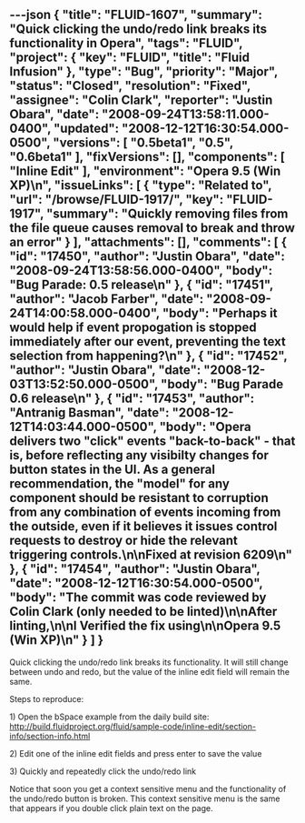 ---json
{
  "title": "FLUID-1607",
  "summary": "Quick clicking the undo/redo link breaks its functionality in Opera",
  "tags": "FLUID",
  "project": {
    "key": "FLUID",
    "title": "Fluid Infusion"
  },
  "type": "Bug",
  "priority": "Major",
  "status": "Closed",
  "resolution": "Fixed",
  "assignee": "Colin Clark",
  "reporter": "Justin Obara",
  "date": "2008-09-24T13:58:11.000-0400",
  "updated": "2008-12-12T16:30:54.000-0500",
  "versions": [
    "0.5beta1",
    "0.5",
    "0.6beta1"
  ],
  "fixVersions": [],
  "components": [
    "Inline Edit"
  ],
  "environment": "Opera 9.5 (Win XP)\n",
  "issueLinks": [
    {
      "type": "Related to",
      "url": "/browse/FLUID-1917/",
      "key": "FLUID-1917",
      "summary": "Quickly removing files from the file queue causes removal to break and throw an error"
    }
  ],
  "attachments": [],
  "comments": [
    {
      "id": "17450",
      "author": "Justin Obara",
      "date": "2008-09-24T13:58:56.000-0400",
      "body": "Bug Parade: 0.5 release\n"
    },
    {
      "id": "17451",
      "author": "Jacob Farber",
      "date": "2008-09-24T14:00:58.000-0400",
      "body": "Perhaps it would help if event propogation is stopped immediately after our event, preventing the text selection from happening?\n"
    },
    {
      "id": "17452",
      "author": "Justin Obara",
      "date": "2008-12-03T13:52:50.000-0500",
      "body": "Bug Parade 0.6 release\n"
    },
    {
      "id": "17453",
      "author": "Antranig Basman",
      "date": "2008-12-12T14:03:44.000-0500",
      "body": "Opera delivers two \"click\" events \"back-to-back\" - that is, before reflecting any visibilty changes for button states in the UI. As a general recommendation, the \"model\" for any component should be resistant to corruption from any combination of events incoming from the outside, even if it believes it issues control requests to destroy or hide the relevant triggering controls.\n\nFixed at revision 6209\n"
    },
    {
      "id": "17454",
      "author": "Justin Obara",
      "date": "2008-12-12T16:30:54.000-0500",
      "body": "The commit was code reviewed by Colin Clark (only needed to be linted)\n\nAfter linting,\n\nI Verified the fix using\n\nOpera 9.5 (Win XP)\n"
    }
  ]
}
---
Quick clicking the undo/redo link breaks its functionality. It will still change between undo and redo, but the value of the inline edit field will remain the same.

Steps to reproduce:

1\) Open the bSpace example from the daily build site:\
<http://build.fluidproject.org/fluid/sample-code/inline-edit/section-info/section-info.html>

2\) Edit one of the inline edit fields and press enter to save the value

3\) Quickly and repeatedly click the undo/redo link

Notice that soon you get a context sensitive menu and the functionality of the undo/redo button is broken. This context sensitive menu is the same that appears if you double click plain text on the page.

        